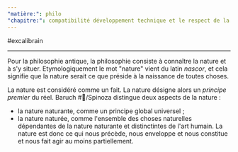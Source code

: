 ```yaml
---
"matière:": philo
"chapitre:": compatibilité développement technique et le respect de la nature
---
```

#excalibrain 
___
Pour la philosophie antique, la philosophie consiste à connaître la nature et à s'y situer. Etymologiquement le mot "nature" vient du latin *nascor*, et cela signifie que la nature serait ce que préside à la naissance de toutes choses. 

La nature est considéré comme un fait.
La nature désigne alors un *principe premier* du réel. Baruch #👤/Spinoza distingue deux aspects de la nature :
- la nature naturante, comme un principe global universel ;
- la nature naturée, comme l'ensemble des choses naturelles dépendantes de la nature naturante et distinctintes de l'art humain.
La nature est donc ce qui nous précède, nous enveloppe et nous constitue et nous fait agir au moins partiellement.